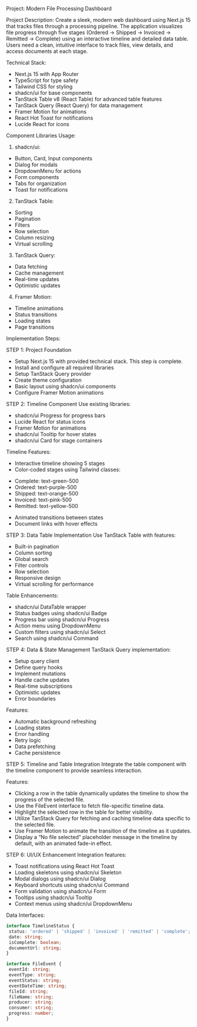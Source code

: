 Project: Modern File Processing Dashboard

Project Description:
Create a sleek, modern web dashboard using Next.js 15 that tracks files through a processing pipeline. The application visualizes file progress through five stages (Ordered → Shipped → Invoiced → Remitted → Complete) using an interactive timeline and detailed data table. Users need a clean, intuitive interface to track files, view details, and access documents at each stage.

Technical Stack:
- Next.js 15 with App Router
- TypeScript for type safety
- Tailwind CSS for styling
- shadcn/ui for base components
- TanStack Table v8 (React Table) for advanced table features
- TanStack Query (React Query) for data management
- Framer Motion for animations
- React Hot Toast for notifications
- Lucide React for icons

Component Libraries Usage:
1. shadcn/ui:
  - Button, Card, Input components
  - Dialog for modals
  - DropdownMenu for actions
  - Form components
  - Tabs for organization
  - Toast for notifications

2. TanStack Table:
  - Sorting
  - Pagination
  - Filters
  - Row selection
  - Column resizing
  - Virtual scrolling

3. TanStack Query:
  - Data fetching
  - Cache management
  - Real-time updates
  - Optimistic updates

4. Framer Motion:
  - Timeline animations
  - Status transitions
  - Loading states
  - Page transitions

Implementation Steps:

STEP 1: Project Foundation
- Setup Next.js 15 with provided technical stack. This step is complete.
- Install and configure all required libraries
- Setup TanStack Query provider
- Create theme configuration
- Basic layout using shadcn/ui components
- Configure Framer Motion animations

STEP 2: Timeline Component
Use existing libraries:
- shadcn/ui Progress for progress bars
- Lucide React for status icons
- Framer Motion for animations
- shadcn/ui Tooltip for hover states
- shadcn/ui Card for stage containers

Timeline Features:
- Interactive timeline showing 5 stages
- Color-coded stages using Tailwind classes:
 * Complete: text-green-500
 * Ordered: text-purple-500
 * Shipped: text-orange-500
 * Invoiced: text-pink-500
 * Remitted: text-yellow-500
- Animated transitions between states
- Document links with hover effects

STEP 3: Data Table Implementation
Use TanStack Table with features:
- Built-in pagination
- Column sorting
- Global search
- Filter controls
- Row selection
- Responsive design
- Virtual scrolling for performance

Table Enhancements:
- shadcn/ui DataTable wrapper
- Status badges using shadcn/ui Badge
- Progress bar using shadcn/ui Progress
- Action menu using DropdownMenu
- Custom filters using shadcn/ui Select
- Search using shadcn/ui Command

STEP 4: Data & State Management
TanStack Query implementation:
- Setup query client
- Define query hooks
- Implement mutations
- Handle cache updates
- Real-time subscriptions
- Optimistic updates
- Error boundaries

Features:
- Automatic background refreshing
- Loading states
- Error handling
- Retry logic
- Data prefetching
- Cache persistence

STEP 5: Timeline and Table Integration
Integrate the table component with the timeline component to provide seamless interaction.

Features:
- Clicking a row in the table dynamically updates the timeline to show the progress of the selected file.
-	Use the FileEvent interface to fetch file-specific timeline data.
-	Highlight the selected row in the table for better visibility.
-	Utilize TanStack Query for fetching and caching timeline data specific to the selected file.
-	Use Framer Motion to animate the transition of the timeline as it updates.
-	Display a “No file selected” placeholder message in the timeline by default, with an animated fade-in effect.

STEP 6: UI/UX Enhancement
Integration features:
- Toast notifications using React Hot Toast
- Loading skeletons using shadcn/ui Skeleton
- Modal dialogs using shadcn/ui Dialog
- Keyboard shortcuts using shadcn/ui Command
- Form validation using shadcn/ui Form
- Tooltips using shadcn/ui Tooltip
- Context menus using shadcn/ui DropdownMenu

Data Interfaces:

```typescript
interface TimelineStatus {
 status: 'ordered' | 'shipped' | 'invoiced' | 'remitted' | 'complete';
 date: string;
 isComplete: boolean;
 documentUrl: string;
}

interface FileEvent {
 eventId: string;
 eventType: string;
 eventStatus: string;
 eventDateTime: string;
 fileId: string;
 fileName: string;
 producer: string;
 consumer: string;
 progress: number;
}